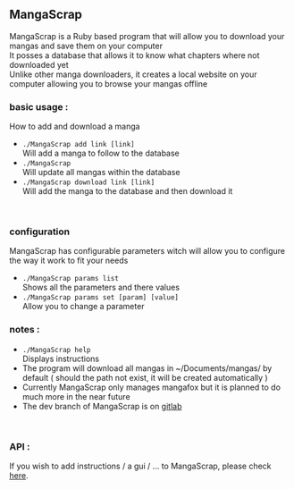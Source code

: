 ## MangaScrap

MangaScrap is a Ruby based program that will allow you to download your mangas and save them on your computer<br />
It posses a database that allows it to know what chapters where not downloaded yet<br />
Unlike other manga downloaders, it creates a local website on your computer allowing you to browse your mangas offline<br />

### basic usage :

How to add and download a manga<br />

- `./MangaScrap add link [link]`<br />
Will add a manga to follow to the database
- `./MangaScrap`<br />
Will update all mangas within the database
- `./MangaScrap download link [link]`<br />
Will add the manga to the database and then download it
<br />

### configuration

MangaScrap has configurable parameters witch will allow you to configure the way it work to fit your needs<br />
- `./MangaScrap params list`<br />
Shows all the parameters and there values
- `./MangaScrap params set [param] [value]`<br />
Allow you to change a parameter<br />

### notes :

- `./MangaScrap help`<br />
Displays instructions<br />
- The program will download all mangas in ~/Documents/mangas/ by default ( should the path not exist, it will be created automatically )<br />
- Currently MangaScrap only manages mangafox but it is planned to do much more in the near future<br />
- The dev branch of MangaScrap is on [gitlab](https://gitlab.com/Hellfire01/MangaScrapp)
<br />

### API :

If you wish to add instructions / a gui / ... to MangaScrap, please check [here](sources/api/README.md).
<br />
